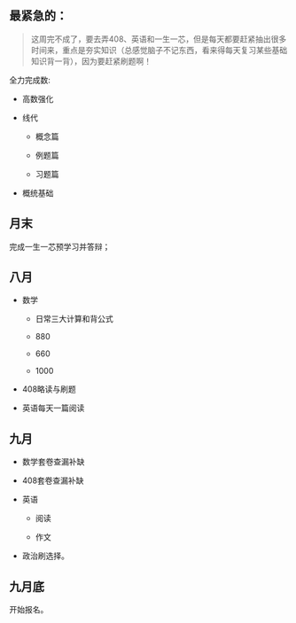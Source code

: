 ## 最紧急的：

> 这周完不成了，要去弄408、英语和一生一芯，但是每天都要赶紧抽出很多时间来，重点是夯实知识（总感觉脑子不记东西，看来得每天复习某些基础知识背一背），因为要赶紧刷题啊！

全力完成数:

- 高数强化

- 线代

    - 概念篇

    - 例题篇

    - 习题篇

- 概统基础

## 月末

完成一生一芯预学习并答辩；

## 八月

- 数学

    - 日常三大计算和背公式

    - 880

    - 660

    - 1000

- 408略读与刷题

- 英语每天一篇阅读

## 九月

- 数学套卷查漏补缺

- 408套卷查漏补缺

- 英语

    - 阅读

    - 作文

- 政治刷选择。

## 九月底

开始报名。

